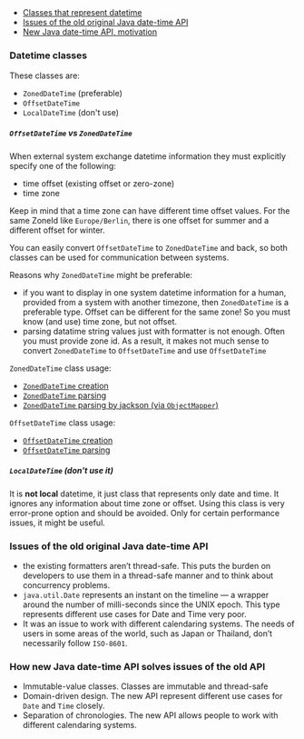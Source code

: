 ##

* [Classes that represent datetime](#datetime-classes)
* [Issues of the old original Java date-time API](#issues-of-the-old-original-java-date-time-api)
* [New Java date-time API, motivation](#how-new-java-date-time-api-solves-issues-of-the-old-api)

### Datetime classes

These classes are:
* `ZonedDateTime` (preferable)
* `OffsetDateTime` 
* `LocalDateTime` (don't use)

##### `OffsetDateTime` vs `ZonedDateTime`

When external system exchange datetime information they must explicitly specify one of the following:
* time offset (existing offset or zero-zone)
* time zone

Keep in mind that a time zone can have different time offset values.
For the same ZoneId like `Europe/Berlin`, there is one offset for summer and a different offset for winter.

You can easily convert `OffsetDateTime` to `ZonedDateTime` and back, 
so both classes can be used for communication between systems.

Reasons why `ZonedDateTime` might be preferable:
* if you want to display in one system datetime information for a human, provided from a system with another timezone,
then `ZonedDateTime` is a preferable type. Offset can be different for the same zone! 
So you must know (and use) time zone, but not offset.
* parsing datatime string values just with formatter is not enough. Often you must provide zone id. 
As a result, it makes not much sense to convert `ZonedDateTime` to `OffsetDateTime` and use `OffsetDateTime`


`ZonedDateTime` class usage:
* [`ZonedDateTime` creation](src/test/java/com/savdev/dt/ZonedDateTimeCreationTest.java)
* [`ZonedDateTime` parsing](src/test/java/com/savdev/dt/ZonedDateTimeParsingTest.java)
* [`ZonedDateTime` parsing by jackson (via `ObjectMapper`)](src/test/java/com/savdev/dt/ZonedDateTimeObjectMapperParsingTest.java)

`OffsetDateTime` class usage:
* [`OffsetDateTime` creation](src/test/java/com/savdev/dt/OffsetDateTimeCreationTest.java)
* [`OffsetDateTime` parsing](src/test/java/com/savdev/dt/OffsetDateTimeParsingTest.java)


##### `LocalDateTime` (don't use it)

It is **not local** datetime, it just class that represents only date and time.
It ignores any information about time zone or offset.
Using this class is very error-prone option and should be avoided.
Only for certain performance issues, it might be useful.

### Issues of the old original Java date-time API

* the existing formatters aren’t thread-safe. 
This puts the burden on developers to use them in a thread-safe manner and 
to think about concurrency problems.
* `java.util.Date` represents an instant on the timeline — a wrapper around the number 
of milli-seconds since the UNIX epoch. This type represents different use cases for Date and Time very poor.
* It was an issue to work with different calendaring systems. 
The needs of users in some areas of the world, such as Japan or Thailand, don’t necessarily follow `ISO-8601`.

### How new Java date-time API solves issues of the old API

* Immutable-value classes. Classes are immutable and thread-safe
* Domain-driven design. The new API represent different use cases for `Date` and `Time` closely.
* Separation of chronologies. The new API allows people to work with different calendaring systems.